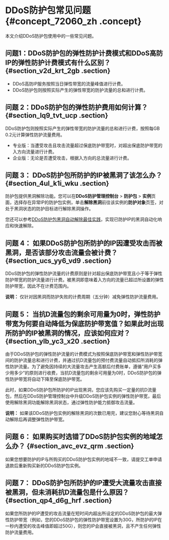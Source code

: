 # DDoS防护包常见问题 {#concept_72060_zh .concept}

本文介绍DDoS防护包使用中的一些常见问题。

## 问题1：DDoS防护包的弹性防护计费模式和DDoS高防IP的弹性防护计费模式有什么区别？ {#section_v2d_krt_2gb .section}

-   DDoS高防IP服务按照当日弹性带宽的流量峰值进行计费。
-   DDoS防护包则按照实际产生的弹性带宽的防护流量的总和进行计费。

## 问题 2：DDoS防护包的弹性防护费用如何计算？ {#section_lq9_tvt_ucp .section}

DDoS防护包则按照实际产生的弹性带宽的防护流量的总和进行计费，按照每GB 0.2元计算弹性防护流量费用。

-   专业版：当遭受攻击且攻击流量超过保底防护带宽时，对超出保底防护带宽的入方向流量进行计费。
-   企业版：无论是否遭受攻击，根据入方向的总流量进行计费。

## 问题 3： DDoS防护包所防护的IP被黑洞了该怎么办？ {#section_4ul_k1i_wku .section}

防护包提供黑洞解除功能。您可以在**DDoS防护管理控制台** \> **防护包** \> **实例**页面，选择存在异常IP的防护包实例，单击**解除黑洞**前往该实例的**防护对象**页签，对处于黑洞状态的防护目标进行解除黑洞操作。

您还可以参考[DDoS防护包黑洞自动解除最佳实践](cn.zh-CN/DDoS防护包/最佳实践/DDoS防护包黑洞自动解除最佳实践.md#)，实现已防护IP的黑洞自动化响应和快速解除。

## 问题 4： 如果DDoS防护包所防护的IP因遭受攻击而被黑洞，是否该部分攻击流量会被计费？ {#section_ucs_yy6_vd9 .section}

DDoS防护包的弹性防护流量的计费原则是针对超出保底防护带宽且小于等于弹性防护带宽的防护流量进行计费。被黑洞即意味着入方向的流量已超过所设置的弹性防护带宽，因此不在计费范围内。

**说明：** 仅针对因黑洞而防护失败的计费周期（五分钟）减免弹性防护流量费用。

## 问题 5： 当抗D流量包的剩余可用量为0时，弹性防护带宽为何要自动降低为保底防护带宽值？如果此时出现所防护的IP被黑洞的情况，应该如何应对？ {#section_ylb_yc3_x20 .section}

由于DDoS防护包的弹性防护流量的计费模式为按照保底防护带宽和弹性防护带宽间的防护流量总和进行计费，并通过抗D流量包的预付费流量自动抵扣所消耗的弹性防护流量。为了避免因持续的大流量攻击产生高额后付费账单，遵循“用户买多少用多少”的原则进行收费，当抗D流量包的剩余可用量为0时，DDoS防护包的弹性防护带宽将自动下降至保底防护带宽。

此时，如果DDoS防护包所防护的IP出现黑洞，您应该先购买一定量的抗D流量包，然后在DDoS防护管理控制台中升级DDoS防护包实例的弹性防护带宽，最后使用解除黑洞功能解除黑洞状态，通过弹性防护能力抵御攻击流量。

**说明：** 如果该DDoS防护包实例的解除黑洞的次数已用完，建议您耐心等待黑洞自动解除后再调整弹性防护带宽。

## 问题 6： 如果购买时选错了DDoS防护包实例的地域怎么办？ {#section_avc_evz_qrm .section}

如果您想要防护的IP与所购买的DDoS防护包实例的地域不一致，请提交工单申请退款后重新购买新的DDoS防护包实例。

## 问题 7： DDoS防护包所防护的IP遭受大流量攻击直接被黑洞，但未消耗抗D流量包是什么原因？ {#section_qp4_d6g_hrf .section}

如果您所防护的IP遭受的攻击流量在短时间内超出所设定的DDoS防护包的最大弹性防护带宽（例如，您的DDoS防护包的弹性防护带宽设置为30G，所防护的IP在一秒内遭受的攻击峰值即超过50G），则您的IP会直接被黑洞，且不产生任何弹性防护流量费用。

